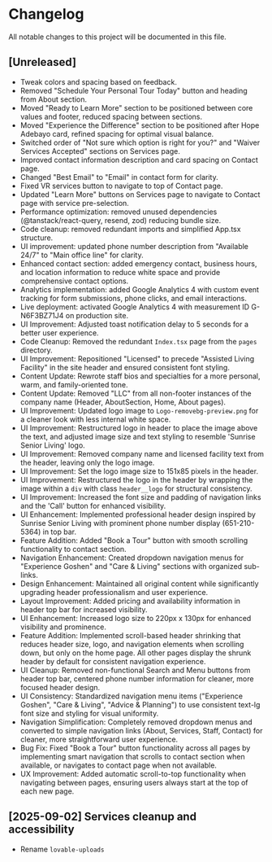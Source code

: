 # Changelog

All notable changes to this project will be documented in this file.

## [Unreleased]
- Tweak colors and spacing based on feedback.
- Removed "Schedule Your Personal Tour Today" button and heading from About section.
- Moved "Ready to Learn More" section to be positioned between core values and footer, reduced spacing between sections.
- Moved "Experience the Difference" section to be positioned after Hope Adebayo card, refined spacing for optimal visual balance.
- Switched order of "Not sure which option is right for you?" and "Waiver Services Accepted" sections on Services page.
- Improved contact information description and card spacing on Contact page.
- Changed "Best Email" to "Email" in contact form for clarity.
- Fixed VR services button to navigate to top of Contact page.
- Updated "Learn More" buttons on Services page to navigate to Contact page with service pre-selection.
- Performance optimization: removed unused dependencies (@tanstack/react-query, resend, zod) reducing bundle size.
- Code cleanup: removed redundant imports and simplified App.tsx structure.
- UI improvement: updated phone number description from "Available 24/7" to "Main office line" for clarity.
- Enhanced contact section: added emergency contact, business hours, and location information to reduce white space and provide comprehensive contact options.
- Analytics implementation: added Google Analytics 4 with custom event tracking for form submissions, phone clicks, and email interactions.
- Live deployment: activated Google Analytics 4 with measurement ID G-N6F3BZ71J4 on production site.
- UI Improvement: Adjusted toast notification delay to 5 seconds for a better user experience.
- Code Cleanup: Removed the redundant `Index.tsx` page from the `pages` directory.
- UI Improvement: Repositioned "Licensed" to precede "Assisted Living Facility" in the site header and ensured consistent font styling.
- Content Update: Rewrote staff bios and specialties for a more personal, warm, and family-oriented tone.
- Content Update: Removed "LLC" from all non-footer instances of the company name (Header, AboutSection, Home, About pages).
- UI Improvement: Updated logo image to `Logo-removebg-preview.png` for a cleaner look with less internal white space.
- UI Improvement: Restructured logo in header to place the image above the text, and adjusted image size and text styling to resemble 'Sunrise Senior Living' logo.
- UI Improvement: Removed company name and licensed facility text from the header, leaving only the logo image.
- UI Improvement: Set the logo image size to 151x85 pixels in the header.
- UI Improvement: Restructured the logo in the header by wrapping the image within a `div` with class `header__logo` for structural consistency.
- UI Improvement: Increased the font size and padding of navigation links and the 'Call' button for enhanced visibility.
- UI Enhancement: Implemented professional header design inspired by Sunrise Senior Living with prominent phone number display (651-210-5364) in top bar.
- Feature Addition: Added "Book a Tour" button with smooth scrolling functionality to contact section.
- Navigation Enhancement: Created dropdown navigation menus for "Experience Goshen" and "Care & Living" sections with organized sub-links.
- Design Enhancement: Maintained all original content while significantly upgrading header professionalism and user experience.
- Layout Improvement: Added pricing and availability information in header top bar for increased visibility.
- UI Enhancement: Increased logo size to 220px x 130px for enhanced visibility and prominence.
- Feature Addition: Implemented scroll-based header shrinking that reduces header size, logo, and navigation elements when scrolling down, but only on the home page. All other pages display the shrunk header by default for consistent navigation experience.
- UI Cleanup: Removed non-functional Search and Menu buttons from header top bar, centered phone number information for cleaner, more focused header design.
- UI Consistency: Standardized navigation menu items ("Experience Goshen", "Care & Living", "Advice & Planning") to use consistent text-lg font size and styling for visual uniformity.
- Navigation Simplification: Completely removed dropdown menus and converted to simple navigation links (About, Services, Staff, Contact) for cleaner, more straightforward user experience.
- Bug Fix: Fixed "Book a Tour" button functionality across all pages by implementing smart navigation that scrolls to contact section when available, or navigates to contact page when not available.
- UX Improvement: Added automatic scroll-to-top functionality when navigating between pages, ensuring users always start at the top of each new page.

## [2025-09-02] Services cleanup and accessibility
- Rename `lovable-uploads`